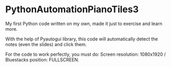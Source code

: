 # PythonAutomationPianoTiles3
My first Python code written on my own, made it just to exercise and learn more.

With the help of Pyautogui library, this code will automatically detect the notes (even the slides) and click them.

For the code to work perfectly, you must do: Screen resolution: 1080x1920 / Bluestacks position: FULLSCREEN.
